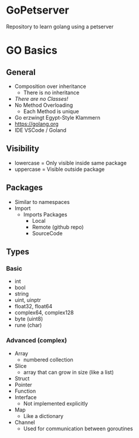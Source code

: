 # GoPetserver
Repository to learn golang using a petserver

# GO Basics

## General
 - Composition over inheritance
 	- There is no inheritance
 - *There are no Classes!*
 - No Method Overloading
 	- Each Method is unique
 - Go erzwingt Egypt-Style Klammern
 - https://golang.org
 - IDE VSCode / Goland
## Visibility
   - lowercase = Only visible inside same package
   - uppercase = Visible outside package

## Packages
 - Similar to namespaces
 - Import
 	- Imports Packages
 		- Local
 		- Remote (github repo)
 		- SourceCode
## Types
### Basic
 - int
 - bool
 - string
 - uint, uinptr
 - float32, float64
 - complex64, complex128
 - byte (uint8)
 - rune (char)

### Advanced (complex)
 - Array
 	- numbered collection
 - Slice
 	- array that can grow in size (like a list)
 - Struct
 - Pointer
 - Function
 - Interface
 	- Not implemented explicitly
 - Map
 	- Like a dictionary
 - Channel
 	- Used for communication between goroutines
